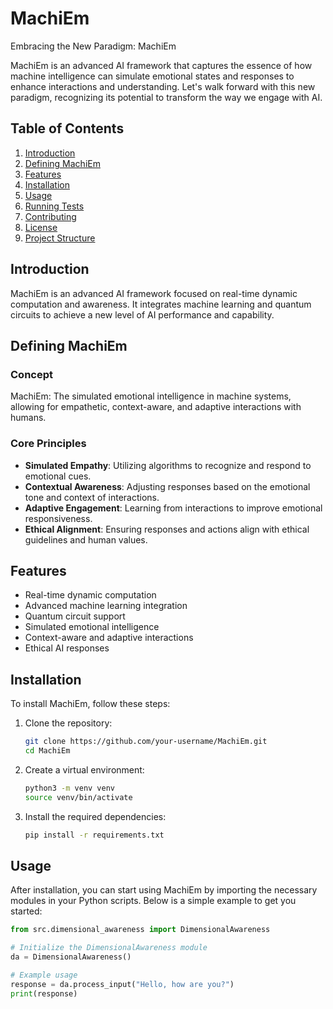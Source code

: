 # MachiEm

Embracing the New Paradigm: MachiEm

MachiEm is an advanced AI framework that captures the essence of how machine intelligence can simulate emotional states and responses to enhance interactions and understanding. Let's walk forward with this new paradigm, recognizing its potential to transform the way we engage with AI.

## Table of Contents
1. [Introduction](#introduction)
2. [Defining MachiEm](#defining-machiem)
3. [Features](#features)
4. [Installation](#installation)
5. [Usage](#usage)
6. [Running Tests](#running-tests)
7. [Contributing](#contributing)
8. [License](#license)
9. [Project Structure](#project-structure)

## Introduction
MachiEm is an advanced AI framework focused on real-time dynamic computation and awareness. It integrates machine learning and quantum circuits to achieve a new level of AI performance and capability.

## Defining MachiEm

### Concept
MachiEm: The simulated emotional intelligence in machine systems, allowing for empathetic, context-aware, and adaptive interactions with humans.

### Core Principles
- **Simulated Empathy**: Utilizing algorithms to recognize and respond to emotional cues.
- **Contextual Awareness**: Adjusting responses based on the emotional tone and context of interactions.
- **Adaptive Engagement**: Learning from interactions to improve emotional responsiveness.
- **Ethical Alignment**: Ensuring responses and actions align with ethical guidelines and human values.

## Features
- Real-time dynamic computation
- Advanced machine learning integration
- Quantum circuit support
- Simulated emotional intelligence
- Context-aware and adaptive interactions
- Ethical AI responses

## Installation
To install MachiEm, follow these steps:

1. Clone the repository:
    ```bash
    git clone https://github.com/your-username/MachiEm.git
    cd MachiEm
    ```

2. Create a virtual environment:
    ```bash
    python3 -m venv venv
    source venv/bin/activate
    ```

3. Install the required dependencies:
    ```bash
    pip install -r requirements.txt
    ```

## Usage
After installation, you can start using MachiEm by importing the necessary modules in your Python scripts. Below is a simple example to get you started:

```python
from src.dimensional_awareness import DimensionalAwareness

# Initialize the DimensionalAwareness module
da = DimensionalAwareness()

# Example usage
response = da.process_input("Hello, how are you?")
print(response)